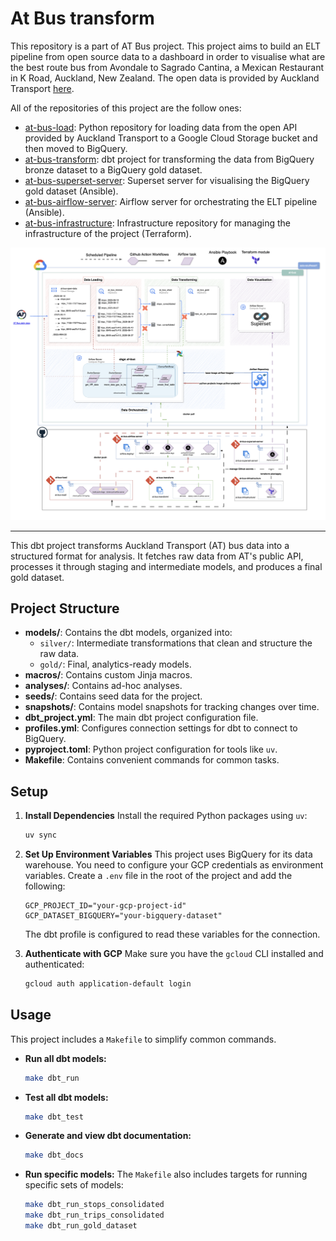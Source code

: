 # At Bus transform

This repository is a part of AT Bus project. This project aims to build an ELT pipeline from open source data to a dashboard in order to visualise what are the best route bus from Avondale to Sagrado Cantina, a Mexican Restaurant in K Road, Auckland, New Zealand. The open data is provided by Auckland Transport [here](https://dev-portal.at.govt.nz/api-details#api=gtfs-api&operation=get-calendars-id).

All of the repositories of this project are the follow ones:

- [at-bus-load](https://github.com/Philippe-Neveux/at-bus-load): Python repository for loading data from the open API provided by Auckland Transport to a Google Cloud Storage bucket and then moved to BigQuery.
- [at-bus-transform](https://github.com/Philippe-Neveux/at-bus-transform): dbt project for transforming the data from BigQuery bronze dataset to a BigQuery gold dataset.
- [at-bus-superset-server](https://github.com/Philippe-Neveux/at-bus-superset-server): Superset server for visualising the BigQuery gold dataset (Ansible).
- [at-bus-airflow-server](https://github.com/Philippe-Neveux/at-bus-airflow-server): Airflow server for orchestrating the ELT pipeline (Ansible).
- [at-bus-infrastructure](https://github.com/Philippe-Neveux/at-bus-infrastructure): Infrastructure repository for managing the infrastructure of the project (Terraform).

![at-bus-architecture](./docs/at-bus_infra-drawio.png)

---
This dbt project transforms Auckland Transport (AT) bus data into a structured format for analysis. It fetches raw data from AT's public API, processes it through staging and intermediate models, and produces a final gold dataset.

## Project Structure

- **models/**: Contains the dbt models, organized into:
  - `silver/`: Intermediate transformations that clean and structure the raw data.
  - `gold/`: Final, analytics-ready models.
- **macros/**: Contains custom Jinja macros.
- **analyses/**: Contains ad-hoc analyses.
- **seeds/**: Contains seed data for the project.
- **snapshots/**: Contains model snapshots for tracking changes over time.
- **dbt_project.yml**: The main dbt project configuration file.
- **profiles.yml**: Configures connection settings for dbt to connect to BigQuery.
- **pyproject.toml**: Python project configuration for tools like `uv`.
- **Makefile**: Contains convenient commands for common tasks.

## Setup

1. **Install Dependencies**
   Install the required Python packages using `uv`:
   ```sh
   uv sync
   ```

2. **Set Up Environment Variables**
   This project uses BigQuery for its data warehouse. You need to configure your GCP credentials as environment variables. Create a `.env` file in the root of the project and add the following:
   ```
   GCP_PROJECT_ID="your-gcp-project-id"
   GCP_DATASET_BIGQUERY="your-bigquery-dataset"
   ```
   The dbt profile is configured to read these variables for the connection.

3. **Authenticate with GCP**
   Make sure you have the `gcloud` CLI installed and authenticated:
   ```sh
   gcloud auth application-default login
   ```

## Usage

This project includes a `Makefile` to simplify common commands.

- **Run all dbt models:**
  ```sh
  make dbt_run
  ```

- **Test all dbt models:**
  ```sh
  make dbt_test
  ```

- **Generate and view dbt documentation:**
  ```sh
  make dbt_docs
  ```

- **Run specific models:**
  The `Makefile` also includes targets for running specific sets of models:
  ```sh
  make dbt_run_stops_consolidated
  make dbt_run_trips_consolidated
  make dbt_run_gold_dataset
  ```
